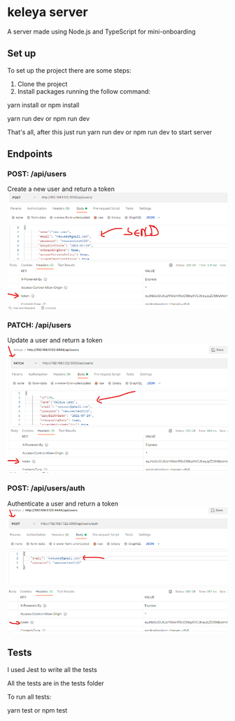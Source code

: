 # keleya server
A server made using Node.js and TypeScript for mini-onboarding

## Set up
To set up the project there are some steps:
1. Clone the project
2. Install packages running the follow command:
  
  yarn install or npm install
  
  yarn run dev or npm run dev
 
 That's all, after this just run yarn run dev or npm run dev to start server

## Endpoints
### POST: /api/users
Create a new user and return a token
![Created a new user](https://github.com/antonio-nicolau/keleya-server/blob/master/screenshots/create_user.png)


### PATCH: /api/users
Update a user and return a token
![Update a user](https://github.com/antonio-nicolau/keleya-server/blob/master/screenshots/update_user.png)


### POST: /api/users/auth
Authenticate a user and return a token
![Authenticate user](https://github.com/antonio-nicolau/keleya-server/blob/master/screenshots/auth_user.png)

## Tests
I used Jest to write all the tests

All the tests are in the tests folder

To run all tests:

yarn test or npm test

